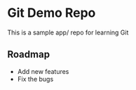 # Git Demo Repo

This is a sample app/ repo for learning Git

## Roadmap
* Add new features
* Fix the bugs

